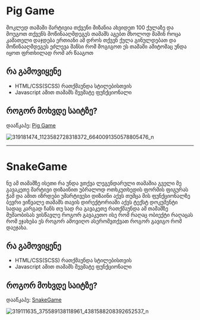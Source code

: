# Pig Game 
მოკლედ თამაში მარტივია თქვენი მიზანია ახვიდეთ 100 ქულაზე და მოუგოთ თქვენს მოწინააღმდეგეს თამაშს აგებთ მხოლოდ მაშინ როცა კამათელი დაჯდება ერთიანი ამ დროს თქვენ ქულა გინულდებათ და მოწინააღმდეგეს ეძლევა შანსი რომ მოგიგოთ ეს თამაში ამიტომაც უნდა იყოთ ფრთხილად რომ არ წააგოთ

## რა გამოვიყენე
* HTML/CSS(SCSS) რათქმაუნდა სტილებისთვის
* Javascript ამით თამაშს შევმატე ფუნქციონალი

## როგორ მოხვდე საიტზე?
დააწკაპე: [Pig Game](https://grapsinho.github.io/Games/Pig-Game/index?fbclid=IwAR1XUqN-uEII8U9Zh5hJ7bV6x66AJwy_yK_6evxK197jU50u_6ktnhyT_yE)

![319181474_1123582728318372_6640091350578805476_n](https://user-images.githubusercontent.com/92812712/207900067-66fc0301-7c6e-4ef0-812b-1a6f8b159518.png)

- - - -

# SnakeGame
ნუ ამ თამაშზე ისეთი რა უნდა ვთქვა ლეგენდარული თამაშია გველი მე გავაკეთე მარტივი დიზაინით უბრალოდ ოთხკუთხედის ფორმის ფიგურას ჭამ და ამით იზრდები უმარტივესი დიზაინი აქვს თუმცა მის ფუნქციონალზე ბევრი ვიწვალე თამაშს თავის დირექტორიაში აქვს ტექსტ დოკუმენტი სადაც კარგად ჩანს თუ სად რა გავაკეთე რათქმაუნდა ამ თამაშზე მუშაობისას ვისწავლე როგორ გავაკეთო ისე რომ რაღაც ობიექტი რაღაცას რომ ეჯახება ეს როგორ ამოვიღო ასერომვთქვათ როგორ გავიგო რომ დაეჯახა.

## რა გამოვიყენე
* HTML/CSS(SCSS) რათქმაუნდა სტილებისთვის
* Javascript ამით თამაშს შევმატე ფუნქციონალი

## როგორ მოხვდე საიტზე?
დააწკაპე: [SnakeGame](https://grapsinho.github.io/Games/SnakeGame/)

![319111635_375589138118961_4381588208392652537_n](https://user-images.githubusercontent.com/92812712/207907456-0e843675-a9d2-46fb-9e80-522bd0bd440d.png)
